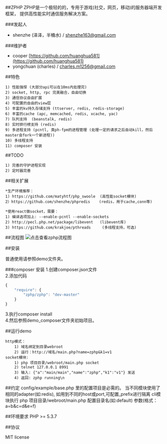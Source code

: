 ##ZPHP
ZPHP是一个极轻的的，专用于游戏(社交，网页，移动)的服务器端开发框架， 提供高性能实时通信服务解决方案。

###发起人
* shenzhe (泽泽，半桶水) / shenzhe163@gmail.com

###维护者
* cooper [https://github.com/huanghua581](https://github.com/huanghua581)
* yongchuan (charles) / charles.m1256@gmail.com


##特色

    1) 性能强悍 (大部分api可以在10ms内处理完)
    2) socket, http, rpc 完美融合，自由切换
    3) 通信协议自由扩展 
    4) 可配置的自由的view层
    5) 丰富的kv持久存储支持 (ttserver, redis, redis-storage)
    6) 丰富的cache (apc, memcached, redis, xcache, yac)
    7) 队列支持  (beanstalk, redis)
    8) 实时排行榜支持 (redis)
    9) 多进程支持 (pcntl, 类ph-fpm的进程管理 (处理一定的请求之后自动kill，然后master会fork一个新进程))
    10) 多线程支持
    11) composer 安装

##TODO

    1) 完善的守护进程实现
    2) 定时器完善

##相关扩展

    *生产环境推荐：
    1) https://github.com/matyhtf/php_swoole  (高性能socket模块)
    2）https://github.com/shenzhe/phpredis    (redis，用于cache,conn等)

    *使用react做socket，需要：
    1) 编译选项加上: --enable-pcntl --enable-sockets
    2) http://pecl.php.net/package/libevent   (libevent库)
    3) https://github.com/krakjoe/pthreads     (多线程支持，可选)


##流程图
![点击查看zphp流程图](https://raw.github.com/shenzhe/zphp/master/zphp_jg.jpg "zphp流程图") 

##安装

普通使用请参照demo文件夹。

###composer 安装
1.创建composer.json文件   
2.添加代码  
```javascript
{
    "require": {
        "zphp/zphp": "dev-master"
    }
}
```  
3.执行composer install  
4.然后参照demo_composer文件夹初始项目。

##运行demo

    http模式：
    	1) 域名绑定到目录webroot
    	2) 运行：http://域名/main.php?name=zphp&k1=v1
    socket模块:
    	1) php 项目目录/webroot/main.php socket
    	2) telnet 127.0.0.1 8991
    	3) 输入: {"a":"main/main","name":"zphp","k1":"v1"} 发送
    	4) 返回: zphp running\n
        

##约定
    config/example/base.php 里的配置项目是必需的。
    当不同模块使用了相同的adapter(如:redis), 如用到不同的host或port,可配置_prefix进行隔离
    cli模块执行 php 项目目录/webroot/main.php 配置目录名(如:default) 参数(格式：a=b\&c=d\&e=f)
    
##环境要求
PHP >= 5.3.7

##协议

MIT license
